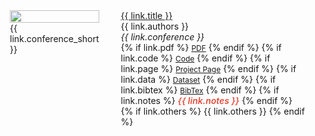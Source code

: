 <div class="pub-row" style="display: flex; align-items: flex-start; margin-bottom: 1em;">
  <div class="col-sm-3 abbr" style="padding: 0 15px;">
    <img src="{{ link.image }}" class="teaser img-fluid z-depth-1" style="width: 100%; height: auto;">
    <abbr class="badge">{{ link.conference_short }}</abbr>
  </div>
  <div class="col-sm-9" style="padding: 0 15px 0 20px; text-align: left;">
    <div class="title" style="margin: 0; text-indent: 0; white-space: normal; word-wrap: break-word;">
      <a href="{{ link.pdf }}">{{ link.title }}</a>
    </div>
    <div class="author" style="margin: 0; text-indent: 0; white-space: normal; word-wrap: break-word;">
      {{ link.authors }}
    </div>
    <div class="periodical" style="margin: 0; text-indent: 0; white-space: normal; word-wrap: break-word;">
      <em>{{ link.conference }}</em>
    </div>
    <div class="links" style="margin: 0; text-indent: 0;">
      {% if link.pdf %} 
      <a href="{{ link.pdf }}" class="btn btn-sm z-depth-0" role="button" target="_blank" style="font-size:12px;">PDF</a>
      {% endif %}
      {% if link.code %} 
      <a href="{{ link.code }}" class="btn btn-sm z-depth-0" role="button" target="_blank" style="font-size:12px;">Code</a>
      {% endif %}
      {% if link.page %} 
      <a href="{{ link.page }}" class="btn btn-sm z-depth-0" role="button" target="_blank" style="font-size:12px;">Project Page</a>
      {% endif %}
      {% if link.data %} 
      <a href="{{ link.data }}" class="btn btn-sm z-depth-0" role="button" target="_blank" style="font-size:12px;">Dataset</a>
      {% endif %}
      {% if link.bibtex %} 
      <a href="{{ link.bibtex }}" class="btn btn-sm z-depth-0" role="button" target="_blank" style="font-size:12px;">BibTex</a>
      {% endif %}
      {% if link.notes %} 
      <strong><i style="color:#e74d3c; font-weight:600">{{ link.notes }}</i></strong>
      {% endif %}
      {% if link.others %} 
      {{ link.others }}
      {% endif %}
    </div>
  </div>
</div>
